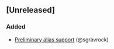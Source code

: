 ## [Unreleased]

### Added

- [Preliminary alias support](https://github.com/kejadlen/git-together/pull/27) (@sgravrock)
